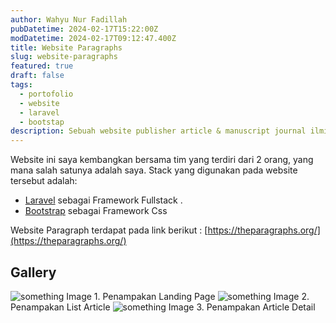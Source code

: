 ```yaml
---
author: Wahyu Nur Fadillah
pubDatetime: 2024-02-17T15:22:00Z
modDatetime: 2024-02-17T09:12:47.400Z
title: Website Paragraphs
slug: website-paragraphs
featured: true
draft: false
tags:
  - portofolio
  - website
  - laravel
  - bootstap
description: Sebuah website publisher article & manuscript journal ilmiah.
---
```


Website ini saya kembangkan bersama tim yang terdiri dari 2 orang, yang mana salah satunya adalah saya.
Stack yang digunakan pada website tersebut adalah:

- [Laravel](https://laravel.com/) sebagai Framework Fullstack .
- [Bootstrap](https://getbootstrap.com/docs/4.6/getting-started/introduction/) sebagai Framework Css

Website Paragraph terdapat pada link berikut :
[https://theparagraphs.org/](https://theparagraphs.org/)

## Gallery

![something](@assets/images/screencapture-theparagraphs-org-public-2024-02-18-00_01_16.png)
Image 1. Penampakan Landing Page
![something](@assets/images/screencapture-theparagraphs-org-public-journal-communication-update-2024-02-18-00_03_18.png)
Image 2. Penampakan List Article
![something](@assets/images/paragraph-3.png)
Image 3. Penampakan Article Detail

